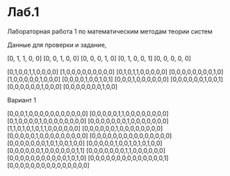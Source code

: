 # Лаб.1
Лабораторная работа 1 по математическим методам теории систем

Данные для проверки и задание, 

[0, 1, 1, 0, 0]
[0, 0, 1, 0, 0]
[0, 0, 0, 1, 0]
[0, 1, 0, 0, 1]
[0, 0, 0, 0, 0]

[0,1,0,0,1,1,0,0,0,0]
[1,0,0,0,0,0,0,0,0,0]
[0,1,0,1,1,0,0,0,0,0]
[0,0,0,0,0,0,0,0,1,0]
[1,0,0,0,0,0,1,0,0,0]
[0,0,0,0,1,0,0,1,0,1]
[0,0,0,1,0,0,0,0,0,0]
[0,0,0,0,0,0,1,0,0,1]
[0,0,0,0,0,0,1,0,0,0]
[0,0,0,0,0,0,0,1,0,0]

Вариант 1

[0,0,0,1,0,0,0,0,0,0,0,0,0,0,0]
[0,0,0,0,0,1,1,0,0,0,0,0,0,0,0]
[0,1,0,0,0,0,1,0,0,0,0,0,0,0,0]
[0,0,0,0,0,0,0,1,0,0,0,0,0,0,0]
[1,1,0,1,0,1,0,1,1,0,0,0,0,0,0]
[0,0,0,0,0,0,1,0,0,0,0,0,0,0,0]
[0,0,0,0,0,1,0,0,0,0,0,0,0,0,0]
[0,0,0,0,0,0,0,0,0,0,0,0,0,0,0]
[0,0,0,0,0,0,0,1,0,1,0,0,1,0,0]
[0,0,0,0,0,1,0,0,1,0,1,0,1,0,0]
[0,0,0,0,0,0,1,0,0,0,0,0,0,1,1]
[0,0,0,0,0,0,0,1,1,0,0,0,0,0,0]
[0,0,0,0,0,0,0,0,0,0,0,1,0,1,0]
[0,0,0,0,0,0,0,0,0,0,0,0,0,0,1]
[0,0,0,0,0,0,0,0,0,0,0,0,0,0,0]
